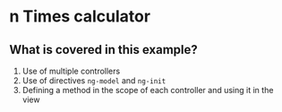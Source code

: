 # n Times calculator

## What is covered in this example?
1. Use of multiple controllers
2. Use of directives `ng-model` and `ng-init`
3. Defining a method in the scope of each controller and using it in the view
